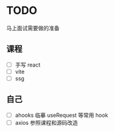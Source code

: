 # TODO

马上面试需要做的准备

## 课程

- [ ] 手写 react
- [ ] vite
- [ ] ssg

## 自己

- [ ] ahooks 临摹 useRequest 等常用 hook
- [ ] axios 参照课程和源码改造
